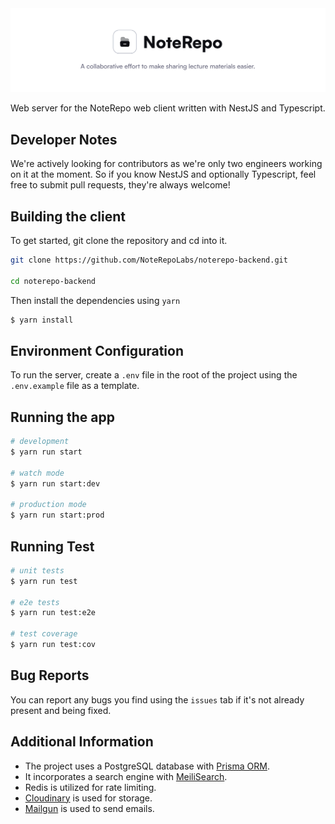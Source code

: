 <img src="./.github/banner.svg" alt="RepoBanner" />

Web server for the NoteRepo web client written with NestJS and Typescript.

## Developer Notes

We're actively looking for contributors as we're only two engineers working on it at the moment. So if you know NestJS and optionally Typescript, feel free to submit pull requests, they're always welcome!

## Building the client

To get started, git clone the repository and cd into it.

```sh
git clone https://github.com/NoteRepoLabs/noterepo-backend.git

cd noterepo-backend
```

Then install the dependencies using `yarn`

```sh
$ yarn install
```

## Environment Configuration

To run the server, create a `.env` file in the root of the project using the `.env.example` file as a template.

## Running the app

```sh
# development
$ yarn run start

# watch mode
$ yarn run start:dev

# production mode
$ yarn run start:prod
```

## Running Test

```sh
# unit tests
$ yarn run test

# e2e tests
$ yarn run test:e2e

# test coverage
$ yarn run test:cov
```

## Bug Reports

You can report any bugs you find using the `issues` tab if it's not already present and being fixed.

## Additional Information

- The project uses a PostgreSQL database with [Prisma ORM](https://www.prisma.io/).
- It incorporates a search engine with [MeiliSearch](https://meilisearch.com).
- Redis is utilized for rate limiting.
- [Cloudinary](https://cloudinary.com) is used for storage.
- [Mailgun](https://mailgun.com) is used to send emails.
